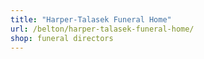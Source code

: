 ```yaml
---
title: "Harper-Talasek Funeral Home"
url: /belton/harper-talasek-funeral-home/
shop: funeral directors
---
```


